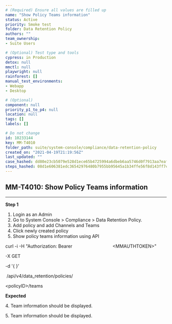 ```yaml
---
# (Required) Ensure all values are filled up
name: "Show Policy Teams information"
status: Active
priority: Smoke test
folder: Data Retention Policy
authors: ""
team_ownership: 
- Suite Users

# (Optional) Test type and tools
cypress: in Production
detox: null
mmctl: null
playwright: null
rainforest: []
manual_test_environments: 
- Webapp
- Desktop

# (Optional)
component: null
priority_p1_to_p4: null
location: null
tags: []
labels: []

# Do not change
id: 10233144
key: MM-T4010
folder_path: suite/system-console/compliance/data-retention-policy
created_on: "2021-04-19T21:19:56Z"
last_updated: ""
case_hashed: dd80e23cb5079e528d1ece65b4725994a6dbeb6aa5746d0f7913aa7eaf301a418ac92d2cf1e60457536f4ea610405408
steps_hashed: 08d1e606381edc36542976480b7955bb95645a1b34ffe56f8d143ff7c7ffc3c5521f52d1cdaa1cb54a8d645fdd22bb04
---
```


## MM-T4010: Show Policy Teams information

---

**Step 1**

1. Login as an Admin
2. Go to System Console > Compliance > Data Retention Policy.
3. Add policy and add Channels and Teams
4. Click newly created policy
5. Show policy teams information using API

curl -i -H "Authorization: Bearer                                \<MMAUTHTOKEN>" 

\-X GET 

\-d '{ }’   

 /api/v4/data\_retention/policies/

\<policyID>/teams

**Expected**

4\. Team information should be displayed.

5\. Team information should be displayed.
